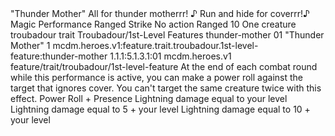 <ability>
  <name>&quot;Thunder Mother&quot;</name>
  <flavor>All for thunder motherrr! ♪ Run and hide for coverrr!♪</flavor>
  <keywords>
    <keyword>Magic</keyword>
    <keyword>Performance</keyword>
    <keyword>Ranged</keyword>
    <keyword>Strike</keyword>
  </keywords>
  <type>No action</type>
  <distance>Ranged 10</distance>
  <target>One creature</target>
  <metadata>
    <class>troubadour</class>
    <feature_type>trait</feature_type>
    <file_dpath>Troubadour/1st-Level Features</file_dpath>
    <item_id>thunder-mother</item_id>
    <item_index>01</item_index>
    <item_name>&quot;Thunder Mother&quot;</item_name>
    <level>1</level>
    <scc>mcdm.heroes.v1:feature.trait.troubadour.1st-level-feature:thunder-mother</scc>
    <scdc>1.1.1:5.1.3.1:01</scdc>
    <source>mcdm.heroes.v1</source>
    <type>feature/trait/troubadour/1st-level-feature</type>
  </metadata>
  <effects>
    <effect type="mundane">At the end of each combat round while this performance is active, you can make a power roll against the target that ignores cover. You can&apos;t target the same creature twice with this effect.</effect>
    <effect type="roll">
      <roll>Power Roll + Presence</roll>
      <t1>Lightning damage equal to your level</t1>
      <t2>Lightning damage equal to 5 + your level</t2>
      <t3>Lightning damage equal to 10 + your level</t3>
    </effect>
  </effects>
</ability>
